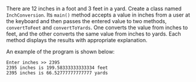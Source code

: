 There are 12 inches in a foot and 3 feet in a yard. Create a class named `InchConversion`. Its `main()` method accepts a value in inches from a user at the keyboard and then passes the entered value to two methods, `convertToFeet` and `convertToYards`. One converts the value from inches to feet, and the other converts the same value from inches to yards. Each method displays the results with appropriate explanation.

An example of the program is shown below: 
```
Enter inches >> 2395
2395 inches is 199.58333333333334 feet
2395 inches is 66.52777777777777 yards
```

